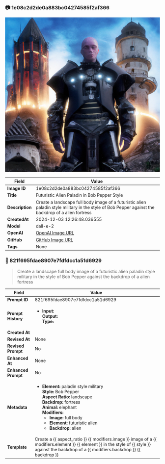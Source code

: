 

### 📷 1e08c2d2de0a883bc04274585f2af366 


![data.id](./1e08c2d2de0a883bc04274585f2af366.jpg)


| Field          | Value                                                                                                                     |
|----------------|---------------------------------------------------------------------------------------------------------------------------|
| **Image ID**             | 1e08c2d2de0a883bc04274585f2af366                                                                                                             |
| **Title**           | Futuristic Alien Paladin in Bob Pepper Style                                                                                                       |
| **Description**           | Create a landscape full body image of a futuristic alien paladin style military in the style of Bob Pepper against the backdrop of a alien fortress                                                                                                       |
| **CreatedAt**        | 2024-12-03 12:26:48.036555                                                                                                        |
| **Model**        | dall-e-2                                                                                                        |
| **OpenAI**         | [OpenAI Image URL](https://oaidalleapiprodscus.blob.core.windows.net/private/org-TZj0gKpq3CiXdXNznVOkBYav/user-t5KW5S6yYiCS0u4yDWasqnEP/img-LxYMY8dV6QKxC4OgdWTN6lb0.png?st=2024-12-03T11%3A26%3A40Z&se=2024-12-03T13%3A26%3A40Z&sp=r&sv=2024-08-04&sr=b&rscd=inline&rsct=image/png&skoid=d505667d-d6c1-4a0a-bac7-5c84a87759f8&sktid=a48cca56-e6da-484e-a814-9c849652bcb3&skt=2024-12-03T00%3A18%3A24Z&ske=2024-12-04T00%3A18%3A24Z&sks=b&skv=2024-08-04&sig=Z/OuXXHRSYQdHfBAyx2MyhO%2B9aF1DUZDlxB8wCyqpCE%3D)                                                                                |
| **GitHub**         | [GitHub Image URL](https://github.com/Caneta-Silva/cyber-tomorrow/blob/main/images/1e08c2d2de0a883bc04274585f2af366/1e08c2d2de0a883bc04274585f2af366.jpg?raw=true)                                                                                |
| **Tags**       | None                                                                                                                   |

### 📜 821f695fdae8907e7fdfdcc1a51d6929

> Create a landscape full body image of a futuristic alien paladin style military in the style of Bob Pepper against the backdrop of a alien fortress

| Field          | Value                                                                                                                                                                      |
|----------------|----------------------------------------------------------------------------------------------------------------------------------------------------------------------------|
| **Prompt ID**  | 821f695fdae8907e7fdfdcc1a51d6929                                                                                                                                                            |
| **Prompt History** | <ul><li>**Input:**  <br> **Output:**  <br> **Type:** </li></ul> |
| **Created At** |                                                                                                                                                    |
| **Revised At** | None                                                                                                                                                   |
| **Revised Prompt** | No                                                                                                                                                                      |
| **Enhanced At** | None                                                                                                                                                  |
| **Enhanced Prompt** | No                                                                                                                                                                    |
| **Metadata**   | <ul><li>**Element:** paladin style military <br> **Style:** Bob Pepper <br> **Aspect Ratio:** landscape <br> **Backdrop:** fortress <br> **Animal:** elephant <br> **Modifiers:**<ul><li>**Image:** full body</li><li>**Element:** futuristic alien</li><li>**Backdrop:** alien</li></ul></li></ul> |
| **Template**   | Create a {{ aspect_ratio }} {{ modifiers.image }} image of a {{ modifiers.element }} {{ element }} in the style of {{ style }} against the backdrop of a {{ modifiers.backdrop }} {{ backdrop }}                                                                                                                                           |


